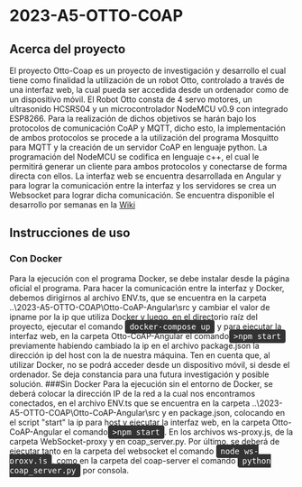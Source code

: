 # 2023-A5-OTTO-COAP

## Acerca del proyecto
El proyecto Otto-Coap es un proyecto de investigación y desarrollo el cual tiene como finalidad la utilización de un robot Otto, controlado a través de una interfaz web, la cual pueda ser accedida desde un ordenador como de un dispositivo móvil. El Robot Otto consta de 4 servo motores, un ultrasonido HCSRS04 y un microcontrolador NodeMCU v0.9 con integrado ESP8266. Para la realización de dichos objetivos se harán bajo los protocolos de comunicación CoAP y MQTT, dicho esto, la implementación de ambos protocolos se procede a la utilización del programa Mosquitto para MQTT y la creación de un servidor CoAP en lenguaje python. La programación del NodeMCU se codifica en lenguaje c++, el cual le permitirá generar un cliente para ambos protocolos y conectarse de forma directa con ellos. La interfaz web se encuentra desarrollada en Angular y para lograr la comunicación entre la interfaz y los servidores se crea un Websocket para lograr dicha comunicación. Se encuentra disponible el desarrollo por semanas en la [Wiki](https://github.com/tpII/2023-A5-OTTO-COAP/wiki/Bitácora‐2023‐A5‐OTTO‐COAP)

## Instrucciones de uso
### Con Docker
Para la ejecución con el programa Docker, se debe instalar desde la página oficial el programa. Para hacer la comunicación entre la interfaz y Docker, debemos dirigirnos al archivo ENV.ts, que se encuentra en la carpeta ..\2023-A5-OTTO-COAP\Otto-CoAP-Angular\src y cambiar el valor de ipname por la ip que utiliza Docker y luego, en el directorio raíz del proyecto, ejecutar el comando <kbd style="background-color: #333; color: #fff; padding: 4px 8px; border-radius: 4px;">docker-compose up</kbd> y para ejecutar la interfaz web, en la carpeta Otto-CoAP-Angular el comando<kbd style="background-color: #333; color: #fff; padding: 4px 8px; border-radius: 4px;">>npm start</kbd> previamente habiendo cambiado la ip en el archivo package.json la dirección ip del host con la de nuestra máquina. Ten en cuenta que, al utilizar Docker, no se podrá acceder desde un dispositivo móvil, si desde el ordenador. Se deja constancia para una futura investigación y posible solución.
###Sin Docker
Para la ejecución sin el entorno de Docker, se deberá colocar la dirección IP de la red a la cual nos encontramos conectados, en el archivo ENV.ts que se encuentra en la carpeta ..\2023-A5-OTTO-COAP\Otto-CoAP-Angular\src y en package.json, colocando en el script "start" la ip para host y ejecutar la interfaz web, en la carpeta Otto-CoAP-Angular el comando<kbd style="background-color: #333; color: #fff; padding: 4px 8px; border-radius: 4px;">>npm start</kbd>. En los archivos ws-proxy.js, de la carpeta WebSocket-proxy y en coap_server.py. Por último, se deberá de ejecutar tanto en la carpeta del websocket el comando <kbd style="background-color: #333; color: #fff; padding: 4px 8px; border-radius: 4px;">node ws-proxy.js</kbd>, como en la carpeta del coap-server el comando <kbd style="background-color: #333; color: #fff; padding: 4px 8px; border-radius: 4px;">python coap_server.py</kbd> por consola.

